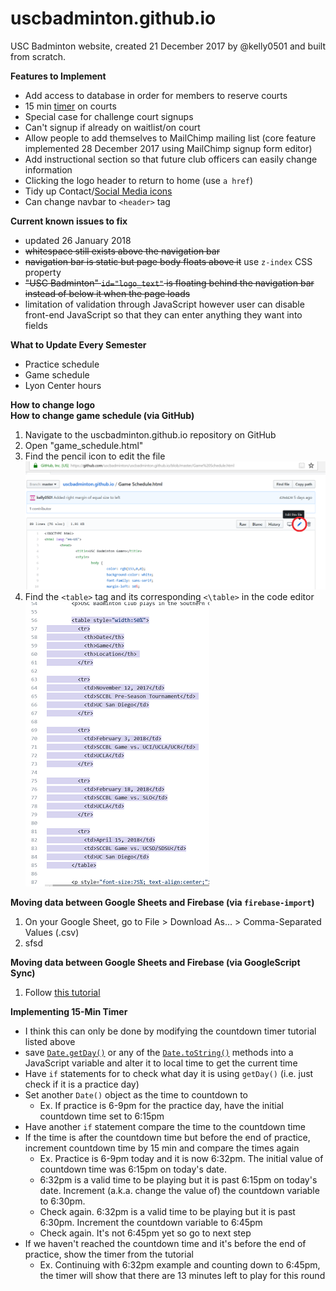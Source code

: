 # uscbadminton.github.io
USC Badminton website, created 21 December 2017 by @kelly0501 and built from scratch.

**Features to Implement**
- Add access to database in order for members to reserve courts
- 15 min [timer](https://www.w3schools.com/howto/howto_js_countdown.asp) on courts
- Special case for challenge court signups
- Can't signup if already on waitlist/on court
- Allow people to add themselves to MailChimp mailing list (core feature implemented 28 December 2017 using MailChimp signup form editor)
- Add instructional section so that future club officers can easily change information
- Clicking the logo header to return to home (use `a href`)
- Tidy up Contact/[Social Media icons](https://www.w3schools.com/howto/howto_css_social_media_buttons.asp)
- Can change navbar to `<header>` tag

**Current known issues to fix**  
- updated 26 January 2018
- ~~whitespace still exists above the navigation bar~~
- ~~navigation bar is static but page body floats above it~~ use `z-index` CSS property
- ~~"USC Badminton" `id="logo_text"` is floating behind the navigation bar instead of below it when the page loads~~
- limitation of validation through JavaScript however user can disable front-end JavaScript so that they can enter anything they want into fields

**What to Update Every Semester**
- Practice schedule
- Game schedule
- Lyon Center hours

**How to change logo**  
**How to change game schedule (via GitHub)** 
1. Navigate to the uscbadminton.github.io repository on GitHub 
2. Open "game_schedule.html"
3. Find the pencil icon to edit the file  
![Edit game schedule](instructional/game_schedule3.png)
4. Find the `<table>` tag and its corresponding `<\table>` in the code editor  
![Schedule table tag](instructional/game_schedule4.png)

**Moving data between Google Sheets and Firebase (via `firebase-import`)**
1. On your Google Sheet, go to File > Download As... > Comma-Separated Values (.csv)
2. sfsd

**Moving data between Google Sheets and Firebase (via GoogleScript Sync)**
1. Follow [this tutorial](https://www.sohamkamani.com/blog/2017/03/09/sync-data-between-google-sheets-and-firebase/)

**Implementing 15-Min Timer**
- I think this can only be done by modifying the countdown timer tutorial listed above
- save [`Date.getDay()`](https://developer.mozilla.org/en-US/docs/Web/JavaScript/Reference/Global_Objects/Date/getDay) or any of the [`Date.toString()`](https://developer.mozilla.org/en-US/docs/Web/JavaScript/Reference/Global_Objects/Date/toDateString) methods into a JavaScript variable and alter it to local time to get the current time
- Have `if` statements for to check what day it is using `getDay()` (i.e. just check if it is a practice day)
- Set another `Date()` object as the time to countdown to
	- Ex. If practice is 6-9pm for the practice day, have the initial countdown time set to 6:15pm
- Have another `if` statement compare the time to the countdown time
- If the time is after the countdown time but before the end of practice, increment countdown time by 15 min and compare the times again
	- Ex. Practice is 6-9pm today and it is now 6:32pm. The initial value of countdown time was 6:15pm on today's date.
	- 6:32pm is a valid time to be playing but it is past 6:15pm on today's date. Increment (a.k.a. change the value of) the countdown variable to 6:30pm.
	- Check again. 6:32pm is a valid time to be playing but it is past 6:30pm. Increment the countdown variable to 6:45pm
	- Check again. It's not 6:45pm yet so go to next step
- If we haven't reached the countdown time and it's before the end of practice, show the timer from the tutorial
	- Ex. Continuing with 6:32pm example and counting down to 6:45pm, the timer will show that there are 13 minutes left to play for this round

